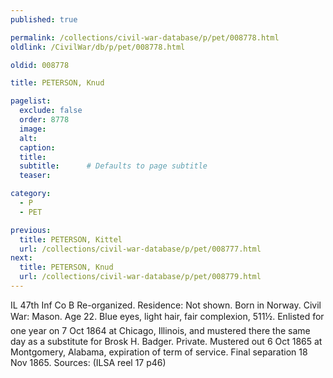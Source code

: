 ```yaml
---
published: true

permalink: /collections/civil-war-database/p/pet/008778.html
oldlink: /CivilWar/db/p/pet/008778.html

oldid: 008778

title: PETERSON, Knud

pagelist:
  exclude: false
  order: 8778
  image: 
  alt:
  caption:
  title:
  subtitle:      # Defaults to page subtitle
  teaser:

category: 
  - P 
  - PET

previous:
  title: PETERSON, Kittel
  url: /collections/civil-war-database/p/pet/008777.html  
next:
  title: PETERSON, Knud
  url: /collections/civil-war-database/p/pet/008779.html   
---
```

IL 47th Inf Co B Re-organized. Residence: Not shown. Born in Norway. Civil War: Mason. Age 22. Blue eyes, light hair, fair complexion, 5&#146;11&frac12;&#148;. Enlisted for one year on 7 Oct 1864 at Chicago, Illinois, and mustered there the same day as a substitute for Brosk H. Badger. Private. Mustered out 6 Oct 1865 at Montgomery, Alabama, expiration of term of service. Final separation 18 Nov 1865. Sources: (ILSA reel 17 p46)